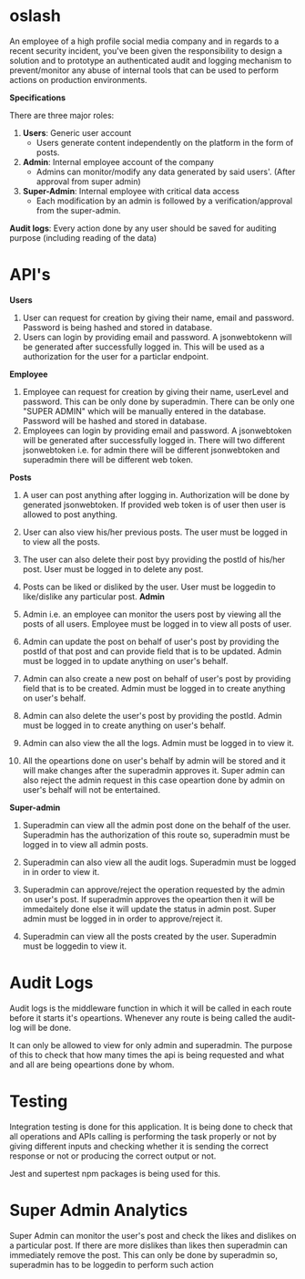 # oslash
 An employee of a high profile social media company and in regards to a recent security incident, you've been given the responsibility to design a solution and to prototype an authenticated audit and logging mechanism to prevent/monitor any abuse of internal tools that can be used to perform actions on production environments. 

**Specifications**

There are three major roles:

1. **Users**: Generic user account
    - Users generate content independently on the platform in the form of posts.
2. **Admin**: Internal employee account of the company
    - Admins can monitor/modify any data generated by said users'. (After approval from super admin)
3. **Super-Admin**: Internal employee with critical data access
    - Each modification by an admin is followed by a verification/approval from the super-admin.
    

**Audit logs**: Every action done by any user should be saved for auditing purpose (including reading of the data)

# API's 

**Users**

1. User can request for creation by giving their name, email and password. Password is being hashed and stored in database.
2. Users can login by providing email and password. A jsonwebtokenn will be generated after successfully logged in. This will be used as a authorization for the user for a particlar endpoint.

**Employee**
1. Employee can request for creation by giving their name, userLevel and password. This can be only done by superadmin. There can be only one "SUPER ADMIN" which will be manually entered in the database. Password will be hashed and stored in database.
2. Employees can login by providing email and password. A jsonwebtoken will be generated after successfully logged in. There will two different jsonwebtoken i.e. for admin there will be different jsonwebtoken and superadmin there will be different web token.

**Posts**

1. A user can post anything after logging in. Authorization will be done by generated jsonwebtoken. If provided web token is of user then user is allowed to post anything.

2. User can also view his/her previous posts. The user must be logged in to view all the posts.

3. The user can also delete their post byy providing the postId of his/her post. User must be logged in to delete any post.

4. Posts can be liked or disliked by the user. User must be loggedin to like/dislike any particular post.
**Admin**

1. Admin i.e. an employee can monitor the users post by viewing all the posts of all users. Employee must be logged in to view all posts of user.
2. Admin can update the post on behalf of user's post by providing the postId of that post and can provide field that is to be updated. Admin must be logged in to update anything on user's behalf.

3. Admin can also create a new  post on behalf of user's post by providing  field that is to be created. Admin must be logged in to create anything on user's behalf.

4. Admin can also delete the user's post by providing the postId. Admin must be logged in to create anything on user's behalf.

5. Admin can also view the all the logs. Admin must be logged in to view it.
6. All the opeartions done on user's behalf by admin will be stored and it will make changes after the superadmin approves it. Super admin can also reject the admin request in this case opeartion done by admin on user's behalf will not be entertained.

**Super-admin**

1. Superadmin can view all the admin post done on the behalf of the user. Superadmin has the authorization of this route so, superadmin must be logged in to view all admin posts.

2. Superadmin can also view all the audit logs. Superadmin must be logged in in order to view it.

3. Superadmin can approve/reject the operation requested by the admin on user's post. If superadmin approves the opeartion then it will be immedaitely done else it will update the status in admin post. Super admin must be logged in in order to approve/reject it.

4. Superadmin can view all the posts created by the user. Superadmin must be loggedin to view it.

# Audit Logs
Audit logs is the middleware function in which it will be called in each route before it starts it's opeartions. Whenever any route is being called the audit-log will be done.

It can only be allowed to view for only admin and superadmin. The purpose of this to check that how many times the api is being requested and what and all are being opeartions done by whom.

# Testing
Integration testing is done for this application. It is being done to check that all operations and APIs calling is performing the task properly or not by giving different inputs and checking whether it is sending the correct response or not or producing the correct output or not.

Jest and supertest npm packages is being used for this.

# Super Admin Analytics
Super Admin can monitor the user's post and check the likes and dislikes on a particular post.
If there are more dislikes than likes then superadmin can immediately remove the post. This can only be done by superadmin so, superadmin has to be loggedin to perform such action